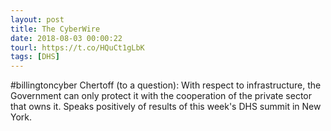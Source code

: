 ```yaml
---
layout: post
title: The CyberWire
date: 2018-08-03 00:00:22
tourl: https://t.co/HQuCt1gLbK
tags: [DHS]
---
```

#billingtoncyber Chertoff (to a question): With respect to infrastructure, the Government can only protect it with the cooperation of the private sector that owns it. Speaks positively of results of this week's DHS summit in New York.